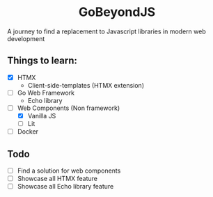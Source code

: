 <h1 align="center">GoBeyondJS</h1>
A journey to find a replacement to Javascript libraries in modern web development

## Things to learn:
- [x] HTMX
    - Client-side-templates (HTMX extension)
- [ ] Go Web Framework
    - Echo library
- [ ] Web Components (Non framework)
    - [x] Vanilla JS
    - [ ] Lit
- [ ] Docker

## Todo
- [ ] Find a solution for web components
- [ ] Showcase all HTMX feature
- [ ] Showcase all Echo library feature
